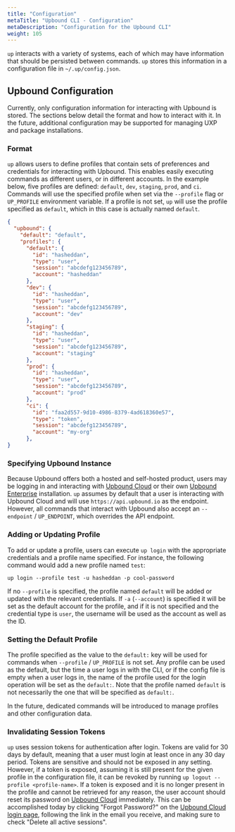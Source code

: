 ```yaml
---
title: "Configuration"
metaTitle: "Upbound CLI - Configuration"
metaDescription: "Configuration for the Upbound CLI"
weight: 105
---
```


`up` interacts with a variety of systems, each of which may have information
that should be persisted between commands. `up` stores this information in a
configuration file in `~/.up/config.json`.

## Upbound Configuration

Currently, only configuration information for interacting with Upbound is
stored. The sections below detail the format and how to interact with it. In the
future, additional configuration may be supported for managing UXP and package
installations.

### Format

`up` allows users to define profiles that contain sets of preferences and
credentials for interacting with Upbound. This enables easily executing commands
as different users, or in different accounts. In the example below, five
profiles are defined: `default`, `dev`, `staging`, `prod`, and `ci`. Commands
will use the specified profile when set via the `--profile` flag or `UP_PROFILE`
environment variable. If a profile is not set, `up` will use the profile
specified as `default`, which in this case is actually named `default`.

```json
{
  "upbound": {
    "default": "default",
    "profiles": {
      "default": {
        "id": "hasheddan",
        "type": "user",
        "session": "abcdefg123456789",
        "account": "hasheddan"
      },
      "dev": {
        "id": "hasheddan",
        "type": "user",
        "session": "abcdefg123456789",
        "account": "dev"
      },
      "staging": {
        "id": "hasheddan",
        "type": "user",
        "session": "abcdefg123456789",
        "account": "staging"
      },
      "prod": {
        "id": "hasheddan",
        "type": "user",
        "session": "abcdefg123456789",
        "account": "prod"
      },
      "ci": {
        "id": "faa2d557-9d10-4986-8379-4ad618360e57",
        "type": "token",
        "session": "abcdefg123456789",
        "account": "my-org"
      },
}
```

### Specifying Upbound Instance

Because Upbound offers both a hosted and self-hosted product, users may be
logging in and interacting with [Upbound Cloud] or their own [Upbound
Enterprise] installation. `up` assumes by default that a user is interacting
with Upbound Cloud and will use `https://api.upbound.io` as the endpoint.
However, all commands that interact with Upbound also accept an `--endpoint` /
`UP_ENDPOINT`, which overrides the API endpoint.

### Adding or Updating Profile

To add or update a profile, users can execute `up login` with the appropriate
credentials and a profile name specified. For instance, the following command
would add a new profile named `test`:

```console
up login --profile test -u hasheddan -p cool-password
```

If no `--profile` is specified, the profile named `default` will be added or
updated with the relevant credentials. If `-a` (`--account`) is specified it
will be set as the default account for the profile, and if it is not specified
and the credential type is `user`, the username will be used as the account as
well as the ID.

### Setting the Default Profile

The profile specified as the value to the `default:` key will be used for
commands when `--profile` / `UP_PROFILE` is not set. Any profile can be used as
the default, but the time a user logs in with the CLI, or if the config file is
empty when a user logs in, the name of the profile used for the login operation
will be set as the `default:`. Note that the profile named `default` is not
necessarily the one that will be specified as `default:`.

In the future, dedicated commands will be introduced to manage profiles and
other configuration data.

### Invalidating Session Tokens

`up` uses session tokens for authentication after login. Tokens are valid for 30
days by default, meaning that a user must login at least once in any 30 day
period. Tokens are sensitive and should not be exposed in any setting. However,
if a token is exposed, assuming it is still present for the given profile in the
configuration file, it can be revoked by running `up logout --profile
<profile-name>`. If a token is exposed and it is no longer present in the
profile and cannot be retrieved for any reason, the user account should reset
its password on [Upbound Cloud] immediately. This can be accomplished today by
clicking "Forgot Password?" on the [Upbound Cloud login page], following the
link in the email you receive, and making sure to check "Delete all active
sessions".

<!-- Named Links -->
[Upbound Cloud]: ../../upbound-cloud
[Upbound Enterprise]: ../../upbound-enterprise
[Upbound Cloud login page]: https://cloud.upbound.io/login
